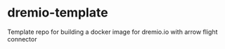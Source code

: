 # dremio-template
Template repo for building a docker image for dremio.io with arrow flight connector
